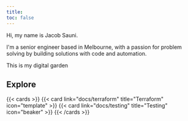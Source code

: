 ```yaml
---
title: 
toc: false
---
```


Hi, my name is Jacob Sauni.

I'm a senior engineer based in Melbourne, with a passion for problem solving by building solutions with code and automation. 

This is my digital garden 

## Explore

{{< cards >}}
  {{< card link="docs/terraform" title="Terraform" icon="template" >}}
  {{< card link="docs/testing" title="Testing" icon="beaker" >}}
{{< /cards >}}